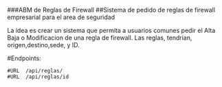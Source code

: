 ###ABM de Reglas de Firewall
##Sistema de pedido de reglas de firewall empresarial para el area de seguridad

La idea es crear un sistema que permita a usuarios comunes pedir el Alta Baja o Modificacion de una regla de firewall.
Las reglas, tendrian, origen,destino,sede, y ID. 

#Endpoints:

```
#URL  /api/reglas/
#URL  /api/reglas/id
```
